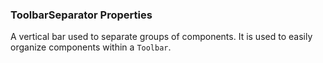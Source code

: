 ### ToolbarSeparator Properties

A vertical bar used to separate groups of components. 
It is used to easily organize components within a `Toolbar`.
